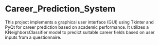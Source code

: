 # Career_Prediction_System
This project implements a graphical user interface (GUI) using Tkinter and PyQt for career prediction based on academic performance. It utilizes a KNeighborsClassifier model to predict suitable career fields based on user inputs from a questionnaire.
